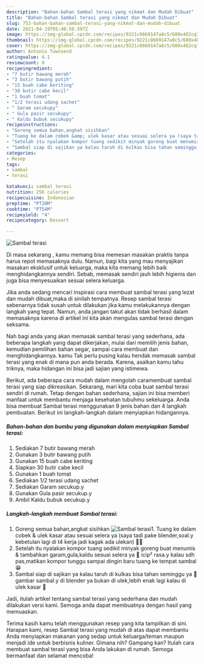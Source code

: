 ```yaml
---
description: "Bahan-bahan Sambal terasi yang nikmat dan Mudah Dibuat"
title: "Bahan-bahan Sambal terasi yang nikmat dan Mudah Dibuat"
slug: 753-bahan-bahan-sambal-terasi-yang-nikmat-dan-mudah-dibuat
date: 2021-04-19T05:48:50.597Z
image: https://img-global.cpcdn.com/recipes/9221c8669147a8c5/680x482cq70/sambal-terasi-foto-resep-utama.jpg
thumbnail: https://img-global.cpcdn.com/recipes/9221c8669147a8c5/680x482cq70/sambal-terasi-foto-resep-utama.jpg
cover: https://img-global.cpcdn.com/recipes/9221c8669147a8c5/680x482cq70/sambal-terasi-foto-resep-utama.jpg
author: Antonio Townsend
ratingvalue: 4.1
reviewcount: 9
recipeingredient:
- "7 butir bawang merah"
- "3 butir bawang putih"
- "15 buah cabe keriting"
- "30 butir cabe kecil"
- "1 buah tomat"
- "1/2 terasi udang sachet"
- " Garam secukupy"
- " Gula pasir secukupy"
- " Kaldu bubuk secukupy"
recipeinstructions:
- "Goreng semua bahan,angkat sisihkan"
- "Tuang ke dalam cobek &amp; ulek kasar atau sesuai selera ya (saya tadi pake blender,soal.y kebetulan lagi di t4 kerja jadi kagak ada ulekan) 🤭🤭"
- "Setelah itu nyalakan kompor tuang sedikit minyak goreng buat menumis &amp; tambahkan garam,gula,kaldu sesuai selera ya 🙏 icip² rasa.y kalau sdh pas,matikan kompor tunggu sampai dingin baru tuang ke tempat sambal 😁"
- "Sambal siap di sajikan ya kalau taruh di kulkas bisa tahan seminggu ya 🙏 gambar sambal.y di blender ya bukan di ulek,lebih enak lagi kalau di ulek kasar 🤗"
categories:
- Resep
tags:
- sambal
- terasi

katakunci: sambal terasi 
nutrition: 256 calories
recipecuisine: Indonesian
preptime: "PT20M"
cooktime: "PT54M"
recipeyield: "4"
recipecategory: Dessert

---
```



![Sambal terasi](https://img-global.cpcdn.com/recipes/9221c8669147a8c5/680x482cq70/sambal-terasi-foto-resep-utama.jpg)

Di masa  sekarang , kamu memang bisa memesan masakan praktis tanpa harus repot memasaknya dulu. Namun, bagi kita yang mau menyajikan masakan eksklusif untuk keluarga, maka kita memang lebih baik menghidangkannya sendiri. Sebab, memasak sendiri jauh lebih higienis dan juga bisa menyesuaikan sesuai selera keluarga.

Jika anda sedang mencari inspirasi cara membuat sambal terasi yang lezat dan mudah dibuat,maka di sinilah tempatnya. Resep sambal terasi  sebenarnya tidak susah untuk dilakukan jika kamu melakukannya dengan langkah yang tepat. Namun, anda jangan takut akan tidak berhasil dalam memasaknya 
karena di artikel ini kita akan mengulas sambal terasi dengan seksama.  



Nah bagi anda yang akan memasak sambal terasi yang sederhana, ada beberapa langkah yang dapat dikerjakan, mulai dari memilih jenis bahan, kemudian pemilihan bahan segar, sampai cara membuat dan menghidangkannya. kamu Tak perlu pusing kalau hendak memasak sambal terasi yang enak di mana pun anda berada. Karena, asalkan kamu  tahu triknya, maka hidangan ini bisa jadi sajian yang istimewa.

Berikut, ada beberapa cara mudah dalam mengolah caramembuat sambal terasi yang siap dikreasikan. Sekarang, mari kita coba buat sambal terasi sendiri di rumah. Tetap dengan bahan sederhana, sajian ini bisa memberi manfaat untuk membantu menjaga kesehatan tubuhmu sekeluarga. Anda bisa membuat Sambal terasi menggunakan 9 jenis bahan dan 4 langkah pembuatan. Berikut ini langkah-langkah dalam menyiapkan hidangannya.

<!--inarticleads1-->

##### Bahan-bahan dan bumbu yang digunakan dalam menyiapkan Sambal terasi:

1. Sediakan 7 butir bawang merah
1. Gunakan 3 butir bawang putih
1. Gunakan 15 buah cabe keriting
1. Siapkan 30 butir cabe kecil
1. Gunakan 1 buah tomat
1. Sediakan 1/2 terasi udang sachet
1. Sediakan  Garam secukup.y
1. Gunakan  Gula pasir secukup.y
1. Ambil  Kaldu bubuk secukup.y




<!--inarticleads2-->

##### Langkah-langkah membuat Sambal terasi:

1. Goreng semua bahan,angkat sisihkan
<img src="https://img-global.cpcdn.com/steps/99dda70bde450d0f/160x128cq70/sambal-terasi-langkah-memasak-1-foto.jpg" alt="Sambal terasi">1. Tuang ke dalam cobek &amp; ulek kasar atau sesuai selera ya (saya tadi pake blender,soal.y kebetulan lagi di t4 kerja jadi kagak ada ulekan) 🤭🤭
1. Setelah itu nyalakan kompor tuang sedikit minyak goreng buat menumis &amp; tambahkan garam,gula,kaldu sesuai selera ya 🙏 icip² rasa.y kalau sdh pas,matikan kompor tunggu sampai dingin baru tuang ke tempat sambal 😁
1. Sambal siap di sajikan ya kalau taruh di kulkas bisa tahan seminggu ya 🙏 gambar sambal.y di blender ya bukan di ulek,lebih enak lagi kalau di ulek kasar 🤗




Jadi, itulah artikel tentang  sambal terasi  yang sederhana dan mudah dilakukan versi kami. Semoga anda dapat membuatnya dengan hasil yang memuaskan. 

Terima kasih kamu telah menggunakan resep yang kita tampilkan di sini. Harapan kami, resep  Sambal terasi yang mudah di atas dapat membantu Anda menyiapkan makanan yang sedap untuk keluarga/teman maupun menjadi ide untuk berbisnis kuliner. Gimana nih? Gampang kan? Itulah cara membuat sambal terasi yang bisa Anda lakukan di rumah. Semoga bermanfaat dan selamat mencoba!

